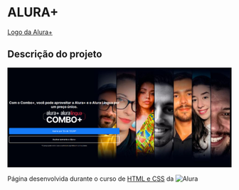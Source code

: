 # ALURA+

[Logo da Alura+](assets/Logo.png)

## Descrição do projeto

![Screenshot](screenshot.png)

Página desenvolvida durante o curso de [HTML e CSS](https://cursos.alura.com.br/course/html-css-praticando-html-css) da ![Alura](www.alura.com.br)
